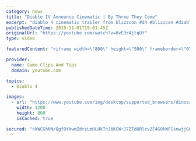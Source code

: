 ```yaml
---
category: news
title: "Diablo IV Announce Cinematic | By Three They Come"
excerpt: "diablo 4 cinematic trailer from blizzcon #d4 #blizzcon #diablo."
publishedDateTime: 2019-11-01T19:01:45Z
originalUrl: "https://youtube.com/watch?v=0vE3rAjtqUY"
type: video

featuredContent: "<iframe width=\"800\" height=\"500\" frameborder=\"0\" src=\"https://www.youtube.com/embed/0vE3rAjtqUY\" allow=\"accelerometer; autoplay; encrypted-media; gyroscope; picture-in-picture\" allowfullscreen></iframe>"

provider:
  name: Game Clips And Tips
  domain: youtube.com

topics:
  - Diablo 4

images:
  - url: "https://www.youtube.com/img/desktop/supported_browsers/dinosaur.png"
    width: 1200
    height: 800
    isCached: true

secured: "nkWCGhNN/QgfOYkwmZdrzLmHLHkTnJ6KCW+J7ZTdORlcv2F4G0kWFCsnwjjGG7btaL8tBuREaRR8W9KStDvBl6QIkjrAUmsBAWJIAWivDqoDd+7qCo7MQUEM02+Byo+r0y+RjpA7Pp+F2P800ZZmvVV/l+px1Hi/rE5REu0L58icWlWHI6b2lfZYU+soveN3xtHz+NwCbSJoGC7sZNdUXaW8QraAQFIjJ1w0aCMDb2Ww+NLZTLnoNTd3ukrLLvXVfzsuOUSejjbAeWZajt57p20XMbG8OHiB5FvtbIu5PPTtNtJQDmT4Gr7TWIBXhf/yhs6O2fgSl2wqJx+v8k4XgMtQdx4LRDv6Gs0OuLBGLlr3X8ijZj0GunDbIe4BjUZvs+XXkgYPYGuOjcseJm5qbw==;Rx/a600k7O2WLTjFx2Bt8Q=="
---
```


